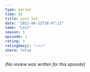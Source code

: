 ```yaml
---
type: series
time: 42
title: Lost 5x1
date: "2022-08-12T20:47:12"
name: "Lost"
season: 5
episode: 1
rating: 3
ratingEmoji: "⭐️⭐️⭐️"
share: false
---
```


*[No review was written for this episode]*